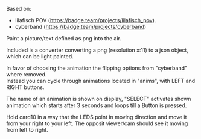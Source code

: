 

Based on:
- lilafisch POV (https://badge.team/projects/lilafisch_pov).
- cyberband (https://badge.team/projects/cyberband)

Paint a picture/text defined as png  into the air. 

Included is a converter converting a png (resolution x:11) to a json object, which can be light painted. 

In favor of choosing the animation the flipping options from "cyberband" where removed.   
Instead you can cycle through animations located in "anims", with LEFT and RIGHT buttons.  

The name of an animation is shown on display, "SELECT" activates shown animation which starts after 3 seconds and loops till a Button is pressed.  

Hold card10 in a way that the LEDS point in moving direction and move it from your right to your left. 
The opposit viewer/cam should see it moving from left to right. 





